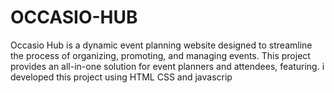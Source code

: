 # OCCASIO-HUB
Occasio Hub is a dynamic event planning website designed to streamline the process of organizing, promoting, and managing events. This project provides an all-in-one solution for event planners and attendees, featuring. i developed this project using HTML CSS and javascrip
